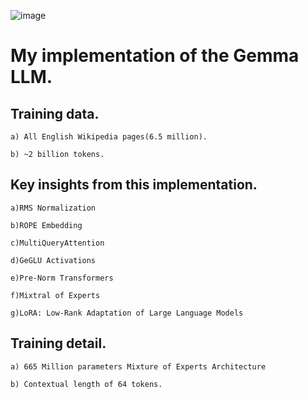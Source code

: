 ![image](https://github.com/DanjieTang/FoundationLLM/assets/37476565/1d0dfa5a-89dd-4cfd-80af-06db247f2720)

# My implementation of the Gemma LLM.

## Training data.

    a) All English Wikipedia pages(6.5 million).

    b) ~2 billion tokens.

## Key insights from this implementation.

    a)RMS Normalization

    b)ROPE Embedding

    c)MultiQueryAttention

    d)GeGLU Activations

    e)Pre-Norm Transformers

    f)Mixtral of Experts

    g)LoRA: Low-Rank Adaptation of Large Language Models

## Training detail.

    a) 665 Million parameters Mixture of Experts Architecture

    b) Contextual length of 64 tokens.

